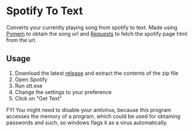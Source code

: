 
# Spotify To Text

Converts your currently playing song from spotify to text. Made using [Pymem](https://pymem.readthedocs.io/en/latest/) to obtain the song url and [Requests](https://requests.readthedocs.io/en/latest/) to fetch the spotify page html from the url.


## Usage

1. Download the latest [release](https://github.com/Xavlume/SpotifyToText/releases) and extract the contents of the zip file
2. Open Spotify
4. Run stt.exe
5. Change the settings to your preference
6. Click on "Get Text"

FYI 
You might need to disable your antivirus, because this program accesses the memory of a program, which could be used for obtaining passwords and such, so windows flags it as a virus automatically.
